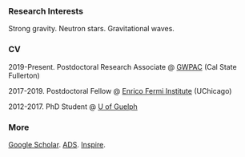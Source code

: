 ### Research Interests

Strong gravity. Neutron stars. Gravitational waves.

### CV

2019-Present. Postdoctoral Research Associate @ [GWPAC](https://physics.fullerton.edu/gwpac/) (Cal State Fullerton)

2017-2019. Postdoctoral Fellow @ [Enrico Fermi Institute](https://efi.uchicago.edu/) (UChicago)

2012-2017. PhD Student @ [U of Guelph](https://www.physics.uoguelph.ca/)

### More

[Google Scholar](https://scholar.google.com/citations?user=aS1a3oEAAAAJ&hl=en&oi=ao). [ADS](https://ui.adsabs.harvard.edu/public-libraries/HyI9Hdj0T-ODCV2k0gt4tA). [Inspire](http://inspirehep.net/author/profile/P.Landry.1).
